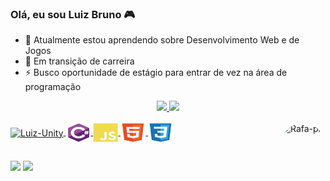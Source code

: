 ### Olá, eu sou Luiz Bruno 🎮

- 🌱 Atualmente estou aprendendo sobre Desenvolvimento Web e de Jogos
- 🔭 Em transição de carreira 
- ⚡ Busco oportunidade de estágio para entrar de vez na área de programação

<div align="center">
  <a href="https://github.com/Luiz-Bruno">
  <img height="180em" src="https://github-readme-stats.vercel.app/api?username=Luiz-Bruno&show_icons=true&theme=dark&include_all_commits=true&count_private=true"/>
  <img height="180em" src="https://github-readme-stats.vercel.app/api/top-langs/?username=Luiz-Bruno&layout=compact&langs_count=7&theme=dark"/>
</div>
  
  <div style="display: inline_block"><br>
  <img align="center" alt="Luiz-Unity" height="30" width="40" src="https://cdn.jsdelivr.net/gh/devicons/devicon/icons/unity/unity-original.svg">
  <img align="center" alt="Luiz-Csharp" height="30" width="40" src="https://raw.githubusercontent.com/devicons/devicon/master/icons/csharp/csharp-original.svg">  
  <img align="center" alt="Luiz-Js" height="30" width="40" src="https://raw.githubusercontent.com/devicons/devicon/master/icons/javascript/javascript-plain.svg">
  <img align="center" alt="Luiz-HTML" height="30" width="40" src="https://raw.githubusercontent.com/devicons/devicon/master/icons/html5/html5-original.svg">
  <img align="center" alt="Luiz-CSS" height="30" width="40" src="https://raw.githubusercontent.com/devicons/devicon/master/icons/css3/css3-original.svg">
  <link rel="stylesheet" href="https://cdn.jsdelivr.net/gh/devicons/devicon@v2.14.0/devicon.min.css">
    <img align="right" alt="Rafa-pic" height="150" style="border-radius:50px;" src="https://cdn.jsdelivr.net/gh/devicons/devicon/icons/unity/unity-original.svg">
</div>
  
  ##
  
<div>
  <a href="https://www.linkedin.com/in/luiz-bruno-b40835116" target="_blank"><img src="https://img.shields.io/badge/-LinkedIn-%230077B5?style=for-the-badge&logo=linkedin&logoColor=white" target="_blank"></a>  
  <a href = "mailto:luiz_seya@hotmail.com"><img src="https://img.shields.io/badge/-Hotmail-%23333?style=for-the-badge&logo=gmail&logoColor=white" target="_blank"></a>
   
</div>  
